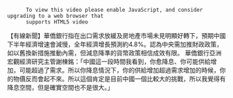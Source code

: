
          To view this video please enable JavaScript, and consider upgrading to a web browser that
          supports HTML5 video
【有線新聞】華僑銀行指在出口需求放緩及房地產市場未見明顯好轉下，預期中國下半年經濟增速會減慢，全年經濟增長預測約4.8%。認為中央需加推財政政策，如以舊換新措施推動內需，但減息降準的貨幣政策相信成效有限。
華僑銀行亞洲宏觀經濟研究主管謝棟銘：「中國這一段時間我看到，你愈降息、你可能供給增加，可能超過了需求。所以你降息情況下，你的供給增加超過需求增加的時候，你的物價反而會起不來。所以這個肯定是目前中國一個比較大的挑戰，所以我覺得有降息空間，但是確實空間也不是很大。」